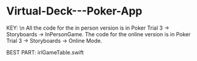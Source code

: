 # Virtual-Deck---Poker-App
KEY: \n
All the code for the in person version is in Poker Trial 3 -> Storyboards -> InPersonGame. The code for the online version is in Poker Trial 3 -> Storyboards -> Online Mode.

BEST PART: irlGameTable.swift
